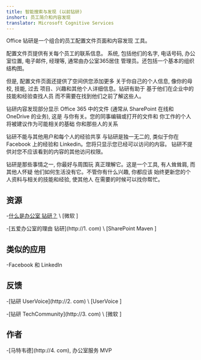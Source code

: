 ```yaml
---
title: 智能搜索与发现 (以前钻研)
inshort: 员工简介和内容发现
translator: Microsoft Cognitive Services
---
```


Office 钻研是一个组合的员工配置文件页面和内容发现
工具。

配置文件页提供有关每个员工的联系信息。
系统, 包括他们的名字, 电话号码, 办公室位置, 电子邮件,
经理等, 通常由办公室365居住
管理员。还包括一个基本的组织结构图。

但是, 配置文件页面还提供了空间供您添加更多
关于你自己的个人信息, 像你的母校, 技能, 过去
项目、兴趣和其他个人详细信息。钻研有助于
基于他们在企业中的技能和经验查找人员
而不需要在找到他们之前了解这些人。

钻研内容发现部分显示 Office 365 中的文件
(通常从 SharePoint 在线和 OneDrive 的业务), 这是
与你有关。您的同事编辑或打开的文件和
你工作的个人将被建议作为可能相关的基础
你和那些人的关系

钻研不能与其他用户和每个人的经验共享
与钻研是独一无二的, 类似于你在 Facebook 上的经验和
Linkedin。您将只显示您已经可以访问的内容。
钻研不提供对您不应该看到的内容的其他访问权限。

钻研是那些事情之一, 你最好与周围玩
真正理解它。这是一个工具, 有人耸耸肩, 而其他人怀疑
他们如何生活没有它。不管你有什么兴趣, 你都应该
始终更新您的个人资料与相关的技能和经验, 使其他人
在需要的时候可以找你帮忙。

资源
---------

-[什么是办公室
钻研？](https://support.office.com/en-us/article/What-is-Office-Delve-1315665a-c6af-4409-a28d-49f8916878ca)
\ [微软 \]

-[五爱办公室的理由
钻研](http://1. com)
\ [SharePoint Maven \]

类似的应用
--------------------

-Facebook 和 LinkedIn

反馈
---------

-[钻研 UserVoice](http://2. com)
\ [UserVoice \]

-[钻研 TechCommunity](http://3. com)
\ [微软 \]

作者
---------

-[马特韦德](http://4. com), 办公室服务 MVP


